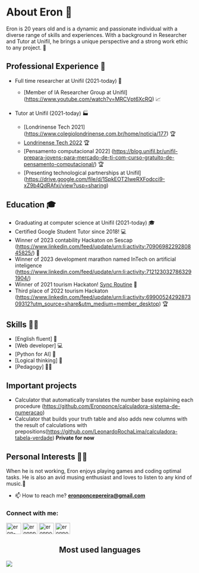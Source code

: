 # About Eron 🌟

Eron is 20 years old and is a dynamic and passionate individual with a diverse range of skills and experiences. With a background in Researcher and Tutor at Unifil, he brings a unique perspective and a strong work ethic to any project. 💪

## Professional Experience 💼

- Full time researcher at Unifil (2021-today) 🏢
  - [Member of IA Researcher Group at Unifil] (https://www.youtube.com/watch?v=MRCVpt6XcRQ) 📈

- Tutor at Unifil (2021-today) 🏭
  - [Londrinense Tech 2021] (https://www.colegiolondrinense.com.br/home/noticia/177) 🏆
  - [Londrinense Tech 2022](https://www.instagram.com/tv/CWMVHGxABNo/?utm_medium=copy_link) 🏆
  - [Pensamento computacional 2022] (https://blog.unifil.br/unifil-prepara-jovens-para-mercado-de-ti-com-curso-gratuito-de-pensamento-computacional/) 🏆
  - [Presenting technological partnerships at Unifil] (https://drive.google.com/file/d/1SpkEOT2IweRXFodcci9-xZ9b4QdRAfxj/view?usp=sharing)

## Education 🎓
  - Graduating at computer science at Unifil (2021-today) 🎓
  - Certified Google Student Tutor since 2018! 💻
  - Winner of 2023 contability Hackaton on Sescap (https://www.linkedin.com/feed/update/urn:li:activity:7090698229280845825/) 🥂
  - Winner of 2023 development marathon named InTech on artificial inteligence (https://www.linkedin.com/feed/update/urn:li:activity:7121230327863291904/)
  - Winner of 2021 tourism Hackaton! [Sync Routine](https://app.rdstation.email/mail/7bc10e1c-97a9-4a3a-9962-de3a6ed09700?utm_campaign=alunos_de_ciencia_da_computacao_vencem_o_hackathon_do_turismo_2021&utm_medium=email&utm_source=RD+Station) 🎉
  - Third place of 2022 tourism Hackaton (https://www.linkedin.com/feed/update/urn:li:activity:6990052429287309312?utm_source=share&utm_medium=member_desktop) 🏆

## Skills 🧑‍💼

- [English fluent] 🔨
- [Web developer] 💻
- [Python for AI] 🎨
- [Logical thinking] 🔢
- [Pedagogy] 👨‍🏫
## Important projects
  - Calculator that automatically translates the number base explaining each procedure (https://github.com/Eronponce/calculadora-sistema-de-numeracao)
  - Calculator that builds your truth table and also adds new columns with the result of calculations with prepositions(https://github.com/LeonardoRochaLima/calculadora-tabela-verdade) **Private for now**

## Personal Interests 🧑‍🏫

When he is not working, Eron enjoys playing games and coding optimal tasks. He is also an avid musing enthusiast and loves to listen to any kind of music.🎸


- 📫 How to reach me? **eronponcepereira@gmail.com**


<h3 align="left">Connect with me:</h3>
<p align="left">
<a href="https://linkedin.com/in/eron-pereira-95285b213" target="blank"><img align="center" src="https://raw.githubusercontent.com/rahuldkjain/github-profile-readme-generator/master/src/images/icons/Social/linked-in-alt.svg" alt="eron-pereira" height="30" width="40" /></a>
<a href="https://fb.com/eronpp.ponce" target="blank"><img align="center" src="https://raw.githubusercontent.com/rahuldkjain/github-profile-readme-generator/master/src/images/icons/Social/facebook.svg" alt="eronpp.ponce" height="30" width="40" /></a>
<a href="https://instagram.com/eronponce" target="blank"><img align="center" src="https://raw.githubusercontent.com/rahuldkjain/github-profile-readme-generator/master/src/images/icons/Social/instagram.svg" alt="eronponce" height="30" width="40" /></a>
<a href="https://www.hackerrank.com/eronponcepereira" target="blank"><img align="center" src="https://raw.githubusercontent.com/rahuldkjain/github-profile-readme-generator/master/src/images/icons/Social/hackerrank.svg" alt="eronponcepereira" height="30" width="40" /></a>
</p>

<h2 align="center"> Most used languages</h2>
<img src="https://cr-skills-chart-widget.azurewebsites.net/api/api?username=eronponce&skills=HTML,TypeScript,JSON,JavaScript,Java,SCSS,CSS,Python,C%2B%2B,C%23,SCSS,Svelte&width=820&bg=808080"/>

